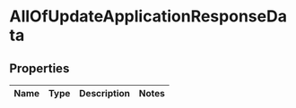 # AllOfUpdateApplicationResponseData

## Properties
Name | Type | Description | Notes
------------ | ------------- | ------------- | -------------
